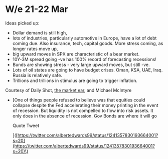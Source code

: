 # W/e 21-22 Mar

Ideas picked up:

* Dollar demand is still high,
* lots of industries, particularly automotive in Europe, have a lot of debt coming due. Also insurance, tech, capital goods. More stress coming, as longer rates move up,
* big upward moves in SPX are characteristic of a bear market.
* 10Y-3M spread going -ve has 100% record of forecasting recessions!
* Bunds are showing stress - very large upward moves, but still -ve.
* Lots of oil states are going to have budget crises. Oman, KSA, UAE, Iraq. Russia is relatively safe.
* Trillions and trillions in stimulus are going to trigger inflation.

Courtesy of Daily Shot, [the market ear](https://themarketear.com/), and Michael McIntyre

* \[One of things people refused to believe was that equities could collapse despite the Fed accelerating their money printing in the event of recession. But liquidity is not compelled to flow into risk assets. It only does in the absence of recession. Gov Bonds are where it will go

  Quote Tweet

  \]\([https://twitter.com/albertedwards99/status/1241357830193664001?s=20](https://twitter.com/albertedwards99/status/1241357830193664001?s=20)\)

